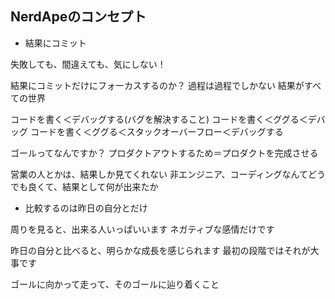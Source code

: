 ## NerdApeのコンセプト
- 結果にコミット

失敗しても、間違えても、気にしない！

結果にコミットだけにフォーカスするのか？
過程は過程でしかない
結果がすべての世界

コードを書く＜デバッグする(バグを解決すること)
コードを書く＜ググる＜デバッグ
コードを書く＜ググる＜スタックオーバーフロー＜デバッグする

ゴールってなんですか？
プロダクトアウトするため＝プロダクトを完成させる

営業の人とかは、結果しか見てくれない
非エンジニア、コーディングなんてどうでも良くて、結果として何が出来たか


- 比較するのは昨日の自分とだけ

周りを見ると、出来る人いっぱいいます
ネガティブな感情だけです

昨日の自分と比べると、明らかな成長を感じられます
最初の段階ではそれが大事です

ゴールに向かって走って、そのゴールに辿り着くこと